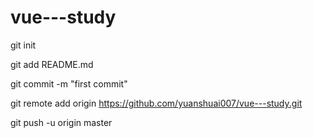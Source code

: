 # vue---study
git init

git add README.md

git commit -m "first commit"

git remote add origin https://github.com/yuanshuai007/vue---study.git

git push -u origin master
